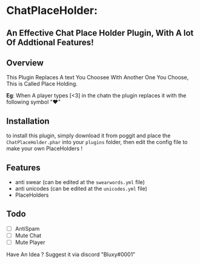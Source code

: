 # ChatPlaceHolder:
## An Effective Chat Place Holder Plugin, With A lot Of Addtional Features!

## Overview
This Plugin Replaces A text You Choosee With Another One You Choose, This is Called Place Holding.

**Eg**: When A player types [<3] in the chatn the plugin replaces it with the following symbol "♥"

## Installation

to install this plugin, simply download it from poggit and place the `ChatPlaceHolder.phar` into your `plugins` folder, then  edit the config file to make your own PlaceHolders !

## Features

- anti swear (can be edited at the `swearwords.yml` file)
- anti unicodes (can be edited at the `unicodes.yml` file)
- PlaceHolders

## Todo 

- [ ] AntiSpam
- [ ] Mute Chat
- [ ] Mute Player

Have An Idea ? Suggest it via discord "Bluxy#0001"
